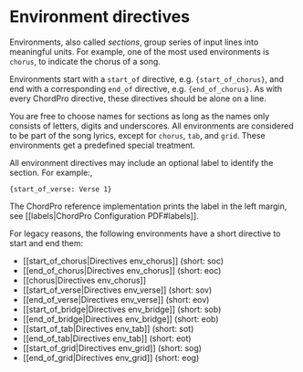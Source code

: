 # Environment directives

Environments, also called _sections_, group series of input lines into
meaningful units. For example, one of the most used environments is
`chorus`, to indicate the chorus of a song.

Environments start with a `start_of` directive, e.g.
`{start_of_chorus}`, and end with a corresponding `end_of` directive,
e.g. `{end_of_chorus}`. As with every ChordPro directive, these
directives should be alone on a line.

You are free to choose names for sections as long as the names only
consists of letters, digits and underscores. All environments are
considered to be part of the song lyrics, except for `chorus`, `tab`,
and `grid`. These environments get a predefined special treatment.

All environment directives may include an optional label to identify
the section. For example:,

    {start_of_verse: Verse 1}

The ChordPro reference implementation prints the label in the left
margin, see [[labels|ChordPro Configuration PDF#labels]].

For legacy reasons, the following environments have a short directive
to start and end them:

* [[start_of_chorus|Directives env_chorus]] (short: soc)
* [[end_of_chorus|Directives env_chorus]] (short: eoc)
* [[chorus|Directives env_chorus]]
* [[start_of_verse|Directives env_verse]] (short: sov)
* [[end_of_verse|Directives env_verse]] (short: eov)
* [[start_of_bridge|Directives env_bridge]] (short: sob)
* [[end_of_bridge|Directives env_bridge]] (short: eob)
* [[start_of_tab|Directives env_tab]] (short: sot)
* [[end_of_tab|Directives env_tab]] (short: eot)
* [[start_of_grid|Directives env_grid]] (short: sog)
* [[end_of_grid|Directives env_grid]] (short: eog)

